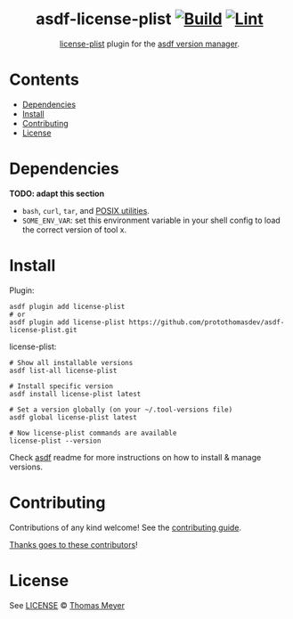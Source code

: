 <div align="center">

# asdf-license-plist [![Build](https://github.com/protothomasdev/asdf-license-plist/actions/workflows/build.yml/badge.svg)](https://github.com/protothomasdev/asdf-license-plist/actions/workflows/build.yml) [![Lint](https://github.com/protothomasdev/asdf-license-plist/actions/workflows/lint.yml/badge.svg)](https://github.com/protothomasdev/asdf-license-plist/actions/workflows/lint.yml)

[license-plist](https://github.com/mono0926/LicensePlist) plugin for the [asdf version manager](https://asdf-vm.com).

</div>

# Contents

- [Dependencies](#dependencies)
- [Install](#install)
- [Contributing](#contributing)
- [License](#license)

# Dependencies

**TODO: adapt this section**

- `bash`, `curl`, `tar`, and [POSIX utilities](https://pubs.opengroup.org/onlinepubs/9699919799/idx/utilities.html).
- `SOME_ENV_VAR`: set this environment variable in your shell config to load the correct version of tool x.

# Install

Plugin:

```shell
asdf plugin add license-plist
# or
asdf plugin add license-plist https://github.com/protothomasdev/asdf-license-plist.git
```

license-plist:

```shell
# Show all installable versions
asdf list-all license-plist

# Install specific version
asdf install license-plist latest

# Set a version globally (on your ~/.tool-versions file)
asdf global license-plist latest

# Now license-plist commands are available
license-plist --version
```

Check [asdf](https://github.com/asdf-vm/asdf) readme for more instructions on how to
install & manage versions.

# Contributing

Contributions of any kind welcome! See the [contributing guide](contributing.md).

[Thanks goes to these contributors](https://github.com/protothomasdev/asdf-license-plist/graphs/contributors)!

# License

See [LICENSE](LICENSE) © [Thomas Meyer](https://github.com/protothomasdev/)
